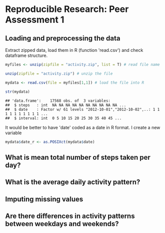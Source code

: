 # Reproducible Research: Peer Assessment 1


## Loading and preprocessing the data

Extract zipped data, load them in R (function 'read.csv') and check dataframe structure.



```r
myfiles <- unzip(zipfile = "activity.zip", list = T) # read file name

unzip(zipfile = "activity.zip") # unzip the file

mydata <- read.csv(file = myfiles[1,1]) # load the file into R

str(mydata)
```

```
## 'data.frame':	17568 obs. of  3 variables:
##  $ steps   : int  NA NA NA NA NA NA NA NA NA NA ...
##  $ date    : Factor w/ 61 levels "2012-10-01","2012-10-02",..: 1 1 1 1 1 1 1 1 1 1 ...
##  $ interval: int  0 5 10 15 20 25 30 35 40 45 ...
```


It would be better to have 'date' coded as a date in R format. I create a new variable


```r
mydata$date_r <- as.POSIXct(mydata$date)
```


## What is mean total number of steps taken per day?



## What is the average daily activity pattern?



## Imputing missing values



## Are there differences in activity patterns between weekdays and weekends?
